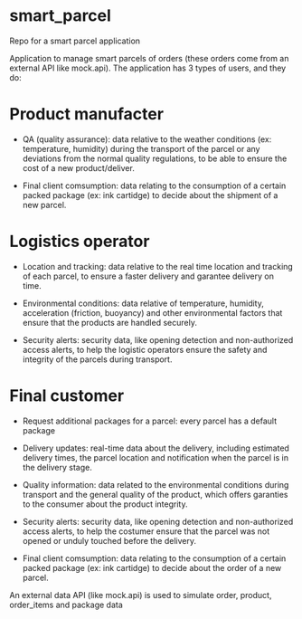 # smart_parcel
Repo for a smart parcel application

Application to manage smart parcels of orders (these orders come from an external API like mock.api). The application has 
3 types of users, and they do:

# Product manufacter

- QA (quality assurance): data relative to the weather conditions (ex: temperature, humidity) during the transport of the parcel
or any deviations from the normal quality regulations, to be able to ensure the cost of a new product/deliver.

- Final client comsumption: data relating to the consumption of a certain packed package (ex: ink cartidge) to decide about the shipment of a new
parcel.

# Logistics operator

- Location and tracking: data relative to the real time location and tracking of each parcel, to ensure a faster delivery and garantee delivery
on time.

- Environmental conditions: data relative of temperature, humidity, acceleration (friction, buoyancy) and other environmental factors that ensure
that the products are handled securely.

- Security alerts: security data, like opening detection and non-authorized access alerts, to help the logistic operators ensure the safety
and integrity of the parcels during transport.

# Final customer

- Request additional packages for a parcel: every parcel has a default package

- Delivery updates: real-time data about the delivery, including estimated delivery times, the parcel location and notification when the parcel is
in the delivery stage.

- Quality information: data related to the environmental conditions during transport and the general quality of the product, which offers garanties
to the consumer about the product integrity.

- Security alerts: security data, like opening detection and non-authorized access alerts, to help the costumer ensure that the parcel
was not opened or unduly touched before the delivery.

- Final client comsumption: data relating to the consumption of a certain packed package (ex: ink cartidge) to decide about the order of a new
parcel.

An external data API (like mock.api) is used to simulate order, product, order_items and package data
